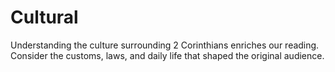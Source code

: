 # Cultural

Understanding the culture surrounding 2 Corinthians enriches our reading. Consider the customs, laws, and daily life that shaped the original audience.

